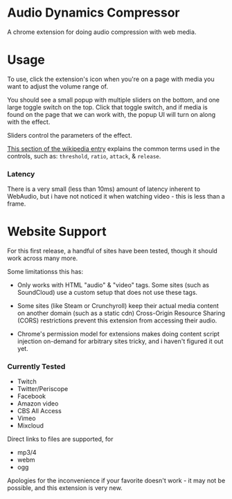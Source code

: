 # Audio Dynamics Compressor
A chrome extension for doing audio compression with web media.

# Usage
To use, click the extension's icon when you're on a page with media you want to adjust the volume range of.

You should see a small popup with multiple sliders on the bottom, and one large toggle switch on the top.
Click that toggle switch, and if media is found on the page that we can work with, the popup UI will turn on along with the effect.

Sliders control the parameters of the effect.

[This section of the wikipedia entry](https://en.wikipedia.org/wiki/Dynamic_range_compression#Controls_and_features) explains the common terms used in the controls, such as: `threshold`, `ratio`, `attack`, & `release`.

### Latency

There is a very small (less than 10ms) amount of latency inherent to WebAudio, but i have not noticed it when watching video - this is less than a frame.

# Website Support

For this first release, a handful of sites have been tested, though it should work across many more. 

Some limitationss this has:
* Only works with HTML "audio" & "video" tags. Some sites (such as SoundCloud) use a custom setup that does not use these tags.

* Some sites (like Steam or Crunchyroll) keep their actual media content on another domain (such as a static cdn) Cross-Origin Resource Sharing (CORS) restrictions prevent this extension from accessing their audio.

* Chrome's permission model for extensions makes doing content script injection on-demand for arbitrary sites tricky, and i haven't figured it out yet.

### Currently Tested
* Twitch
* Twitter/Periscope
* Facebook
* Amazon video
* CBS All Access
* Vimeo
* Mixcloud

Direct links to files are supported, for
* mp3/4
* webm
* ogg

Apologies for the inconvenience if your favorite doesn't work - it may not be possible, and this extension is very new.

